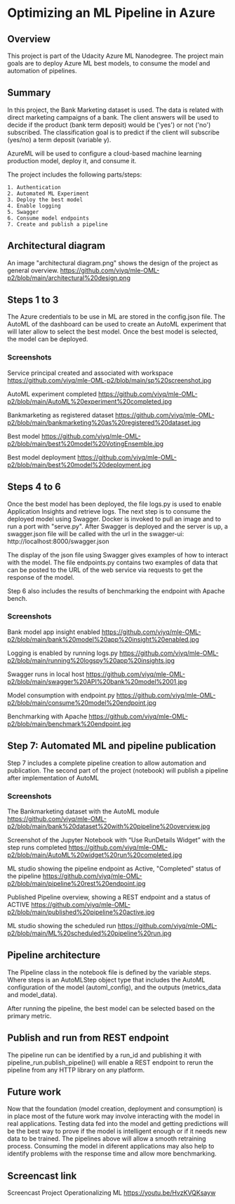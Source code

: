 # Optimizing an ML Pipeline in Azure

## Overview
This project is part of the Udacity Azure ML Nanodegree.
The project main goals are to deploy Azure ML best models, to consume the model and automation of pipelines.

## Summary

In this project, the Bank Marketing dataset is used. The data is related with direct marketing campaigns of a bank. The client answers will be used to decide if the product (bank term deposit) 
would be ('yes') or not ('no') subscribed. The classification goal is to predict if the client will subscribe (yes/no) a term deposit (variable y).

AzureML will be used to configure a cloud-based machine learning production model, deploy it, and consume it. 

The project includes the following parts/steps:

    1. Authentication
    2. Automated ML Experiment
    3. Deploy the best model
    4. Enable logging
    5. Swagger
    6. Consume model endpoints
    7. Create and publish a pipeline
    
## Architectural diagram

An image "architectural diagram.png" shows the design of the project as general overview.
https://github.com/viyq/mle-OML-p2/blob/main/architectural%20design.png

## Steps 1 to 3

The Azure credentials to be use in ML are stored in the config.json file. The AutoML of the dashboard can be used to create an AutoML experiment
that will later allow to select the best model. Once the best model is selected, the model can be deployed.

### Screenshots

Service principal created and associated with workspace
https://github.com/viyq/mle-OML-p2/blob/main/sp%20screenshot.jpg

AutoML experiment completed 
https://github.com/viyq/mle-OML-p2/blob/main/AutoML%20experiment%20completed.jpg

Bankmarketing as registered dataset 
https://github.com/viyq/mle-OML-p2/blob/main/bankmarketing%20as%20registered%20dataset.jpg

Best model 
https://github.com/viyq/mle-OML-p2/blob/main/best%20model%20VotingEnsemble.jpg

Best model deployment 
https://github.com/viyq/mle-OML-p2/blob/main/best%20model%20deployment.jpg

## Steps 4 to 6

Once the best model has been deployed, the file logs.py is used to enable Application Insights and retrieve logs. The next step is to consume the deployed model
using Swagger. Docker is invoked to pull an image and to run a port with "serve.py". After Swagger is deployed and the server is up, a swagger.json file will be 
called with the url in the swagger-ui:    http://localhost:8000/swagger.json

The display of the json file using Swagger gives examples of how to interact with the model. The file endpoints.py contains two examples of data that can be posted
to the URL of the web service via requests to get the response of the model.

Step 6 also includes the results of benchmarking the endpoint with Apache bench.

### Screenshots

Bank model app insight enabled
https://github.com/viyq/mle-OML-p2/blob/main/bank%20model%20app%20insight%20enabled.jpg

Logging is enabled by running logs.py
https://github.com/viyq/mle-OML-p2/blob/main/running%20logspy%20app%20insights.jpg

Swagger runs in local host
https://github.com/viyq/mle-OML-p2/blob/main/swagger%20API%20bank%20model%2001.jpg

Model consumption with endpoint.py 
https://github.com/viyq/mle-OML-p2/blob/main/consume%20model%20endpoint.jpg

Benchmarking with Apache
https://github.com/viyq/mle-OML-p2/blob/main/benchmark%20endpoint.jpg

## Step 7: Automated ML and pipeline publication

Step 7 includes a complete pipeline creation to allow automation and publication. The second part of the project (notebook) will publish a pipeline after implementation of AutoML

### Screenshots

The Bankmarketing dataset with the AutoML module
https://github.com/viyq/mle-OML-p2/blob/main/bank%20dataset%20with%20pipeline%20overview.jpg

Screenshot of the Jupyter Notebook with “Use RunDetails Widget” with the step runs completed
https://github.com/viyq/mle-OML-p2/blob/main/AutoML%20widget%20run%20completed.jpg

ML studio showing the pipeline endpoint as Active, "Completed" status of the pipeline
https://github.com/viyq/mle-OML-p2/blob/main/pipeline%20rest%20endpoint.jpg

Published Pipeline overview, showing a REST endpoint and a status of ACTIVE
https://github.com/viyq/mle-OML-p2/blob/main/published%20pipeline%20active.jpg

ML studio showing the scheduled run
https://github.com/viyq/mle-OML-p2/blob/main/ML%20scheduled%20pipeline%20run.jpg

## Pipeline architecture

The Pipeline class in the notebook file is defined by the variable steps. Where steps is an AutoMLStep object type that includes the AutoML configuration of the model (automl_config), 
and the outputs (metrics_data and model_data).

After running the pipeline, the best model can be selected based on the primary metric.

## Publish and run from REST endpoint

The pipeline run can be identified by a run_id and publishing it with pipeline_run.publish_pipeline() will enable a REST endpoint to rerun the pipeline from any HTTP library on any platform.

## Future work

Now that the foundation (model creation, deployment and consumption) is in place most of the future work may involve interacting with the model in real applications.
Testing data fed into the model and getting predictions will be the best way to prove if the model is intelligent enough or if it needs new data to be trained. 
The pipelines above will allow a smooth retraining process. Consuming the model in diferent applications may also help to identify problems with the response time and 
allow more benchmarking.
 
## Screencast link

Screencast Project Operationalizing ML
https://youtu.be/HvzKVQKsayw

